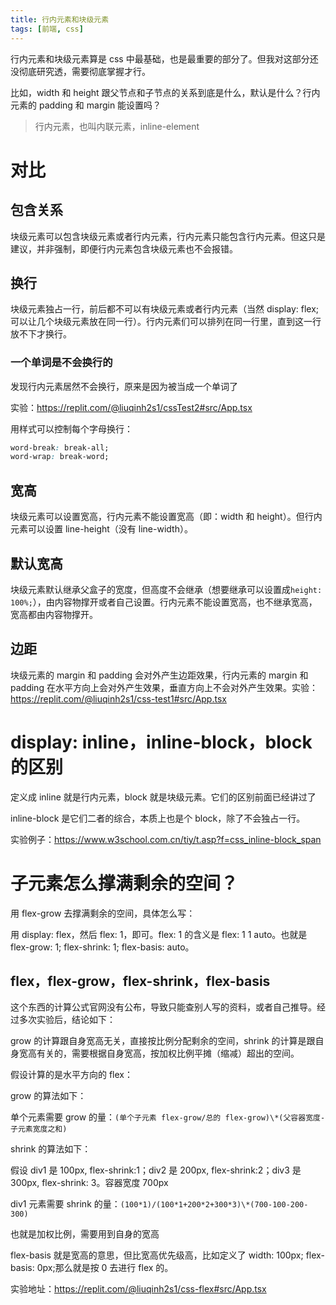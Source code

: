 ```yaml
---
title: 行内元素和块级元素
tags: [前端, css]
---
```


行内元素和块级元素算是 css 中最基础，也是最重要的部分了。但我对这部分还没彻底研究透，需要彻底掌握才行。

比如，width 和 height 跟父节点和子节点的关系到底是什么，默认是什么？行内元素的 padding 和 margin 能设置吗？

<!-- more -->

> 行内元素，也叫内联元素，inline-element

# 对比

## 包含关系

块级元素可以包含块级元素或者行内元素，行内元素只能包含行内元素。但这只是建议，并非强制，即便行内元素包含块级元素也不会报错。

## 换行

块级元素独占一行，前后都不可以有块级元素或者行内元素（当然 display: flex;可以让几个块级元素放在同一行）。行内元素们可以排列在同一行里，直到这一行放不下才换行。

### 一个单词是不会换行的

发现行内元素居然不会换行，原来是因为被当成一个单词了

实验：https://replit.com/@liuqinh2s1/cssTest2#src/App.tsx

用样式可以控制每个字母换行：

```css
word-break: break-all;
word-wrap: break-word;
```

## 宽高

块级元素可以设置宽高，行内元素不能设置宽高（即：width 和 height）。但行内元素可以设置 line-height（没有 line-width）。

## 默认宽高

块级元素默认继承父盒子的宽度，但高度不会继承（想要继承可以设置成`height: 100%;`），由内容物撑开或者自己设置。行内元素不能设置宽高，也不继承宽高，宽高都由内容物撑开。

## 边距

块级元素的 margin 和 padding 会对外产生边距效果，行内元素的 margin 和 padding 在水平方向上会对外产生效果，垂直方向上不会对外产生效果。实验：https://replit.com/@liuqinh2s1/css-test1#src/App.tsx

# display: inline，inline-block，block 的区别

定义成 inline 就是行内元素，block 就是块级元素。它们的区别前面已经讲过了

inline-block 是它们二者的综合，本质上也是个 block，除了不会独占一行。

实验例子：https://www.w3school.com.cn/tiy/t.asp?f=css_inline-block_span

# 子元素怎么撑满剩余的空间？

用 flex-grow 去撑满剩余的空间，具体怎么写：

用 display: flex，然后 flex: 1，即可。flex: 1 的含义是 flex: 1 1 auto。也就是 flex-grow: 1; flex-shrink: 1; flex-basis: auto。

## flex，flex-grow，flex-shrink，flex-basis

这个东西的计算公式官网没有公布，导致只能查别人写的资料，或者自己推导。经过多次实验后，结论如下：

grow 的计算跟自身宽高无关，直接按比例分配剩余的空间，shrink 的计算是跟自身宽高有关的，需要根据自身宽高，按加权比例平摊（缩减）超出的空间。

假设计算的是水平方向的 flex：

grow 的算法如下：

单个元素需要 grow 的量：`(单个子元素 flex-grow/总的 flex-grow)\*(父容器宽度-子元素宽度之和)`

shrink 的算法如下：

假设 div1 是 100px, flex-shrink:1；div2 是 200px, flex-shrink:2；div3 是 300px, flex-shrink: 3。容器宽度 700px

div1 元素需要 shrink 的量：`(100*1)/(100*1+200*2+300*3)\*(700-100-200-300)`

也就是加权比例，需要用到自身的宽高

flex-basis 就是宽高的意思，但比宽高优先级高，比如定义了 width: 100px; flex-basis: 0px;那么就是按 0 去进行 flex 的。

实验地址：https://replit.com/@liuqinh2s1/css-flex#src/App.tsx
